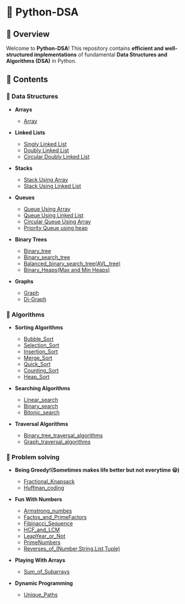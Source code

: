 # 🐍 Python-DSA

## 📌 Overview
Welcome to **Python-DSA**! This repository contains **efficient and well-structured implementations** of fundamental **Data Structures and Algorithms (DSA)** in Python. 

## 📂 Contents

### 📌 Data Structures

- **Arrays**
  - [Array](Data_Structures/Arrays/Array.py)

- **Linked Lists**
  - [Singly Linked List](Data_Structures/Linked_lists/linked_list.py)
  - [Doubly Linked List](Data_Structures/Linked_lists/doubly_linked_list.py)
  - [Circular Doubly Linked List](Data_Structures/Linked_lists/circular_doubly_linked_list.py)

- **Stacks**
  - [Stack Using Array](Data_Structures/Stacks/stack_using_array.py)
  - [Stack Using Linked List](Data_Structures/Stacks/stack_using_linked_list.py)

- **Queues**
  - [Queue Using Array](Data_Structures/Queues/queue_using_array.py)
  - [Queue Using Linked List](Data_Structures/Queues/queue_using_linked_list.py)
  - [Circular Queue Using Array](Data_Structures/Queues/circular_queue_using_array.py)
  - [Priority Queue using heap](Data_Structures/Queues/priority_queue_using_heap.py)

- **Binary Trees**
  - [Binary_tree](Data_Structures/Binary_trees/Binary_tree.py)
  - [Binary_search_tree](Data_Structures/Binary_trees/Binary_search_tree.py)
  - [Balanced_binary_search_tree(AVL_tree)](Data_Structures/Binary_trees/AVL_tree.py)
  - [Binary_Heaps(Max and Min Heaps)](Data_Structures/Binary_trees/Heaps.py)

- **Graphs**
  - [Graph](Data_Structures/Graphs/Graph.py)
  - [Di-Graph](https://github.com/R-Jeevan-R/Python-DSA/blob/37551fa8cd10689959972db2d6a8b1b4459c16d7/Data_Structures/Graphs/Graph.py#L164)


### 📌 Algorithms

- **Sorting Algorithms**
  - [Bubble_Sort](Algorithms/Sorting/Bubble_sort.py)
  - [Selection_Sort](Algorithms/Sorting/Selection_sort.py)
  - [Insertion_Sort](Algorithms/Sorting/Insertion_sort.py)
  - [Merge_Sort](Algorithms/Sorting/Merge_sort.py)
  - [Quick_Sort](Algorithms/Sorting/Quick_sort.py)
  - [Counting_Sort](Algorithms/Sorting/Counting_sort.py)
  - [Heap_Sort](Algorithms/Sorting/Heap_sort.py)

- **Searching Algorithms**
  - [Linear_search](Algorithms/Searching/Linear_search.py)
  - [Binary_search](Algorithms/Searching/Binary_search.py)
  - [Bitonic_search](Algorithms/Searching/Bitonic_search.py)
    
- **Traversal Algorithms**
  - [Binary_tree_traversal_algorithms](Algorithms/Traversal/Binary_tree_traversal_algo.py)
  - [Graph_traversal_algorithms](Algorithms/Traversal/Graph_traversal_algo.py)
            
### 🚩 Problem solving

- **Being Greedy!(Sometimes makes life better but not everytime 😃)**
  - [Fractional_Knapsack](Problem%20Solving/Being%20Greedy!/Fractional_knapsack.py)
  - [Huffman_coding](Problem%20Solving/Being%20Greedy!/Huffman_coding.py)
  
- **Fun With Numbers**
  - [Armstrong_numbes](Problem%20Solving/Fun%20With%20-Numbers-/Armstrong.py)
  - [Factos_and_PrimeFactors](Problem%20Solving/Fun%20With%20-Numbers-/Factors%20and%20Prime%20Factors%20of%20a%20number.py)
  - [Fibinacci_Sequence](Problem%20Solving/Fun%20With%20-Numbers-/Fibonacci.py)
  - [HCF_and_LCM](Problem%20Solving/Fun%20With%20-Numbers-/HCF%20-%20LCM.py)
  - [LeapYear_or_Not](Problem%20Solving/Fun%20With%20-Numbers-/Leap_year_or_not.py)
  - [PrimeNumbers](Problem%20Solving/Fun%20With%20-Numbers-/Primes.py)
  - [Reverses_of_(Number,String,List,Tuple)](Problem%20Solving/Fun%20With%20-Numbers-/Reverse%20of%20(Number,String,List,Tuple).py)

- **Playing With Arrays**
  - [Sum_of_Subarrays](Problem%20Solving/Playing%20with%20Arrays/Sum_of_sub_arrays.py)

- **Dynamic Programming**
  - [Unique_Paths](Problem%20Solving/Program%20@Dynamic/Unique_paths.py)
